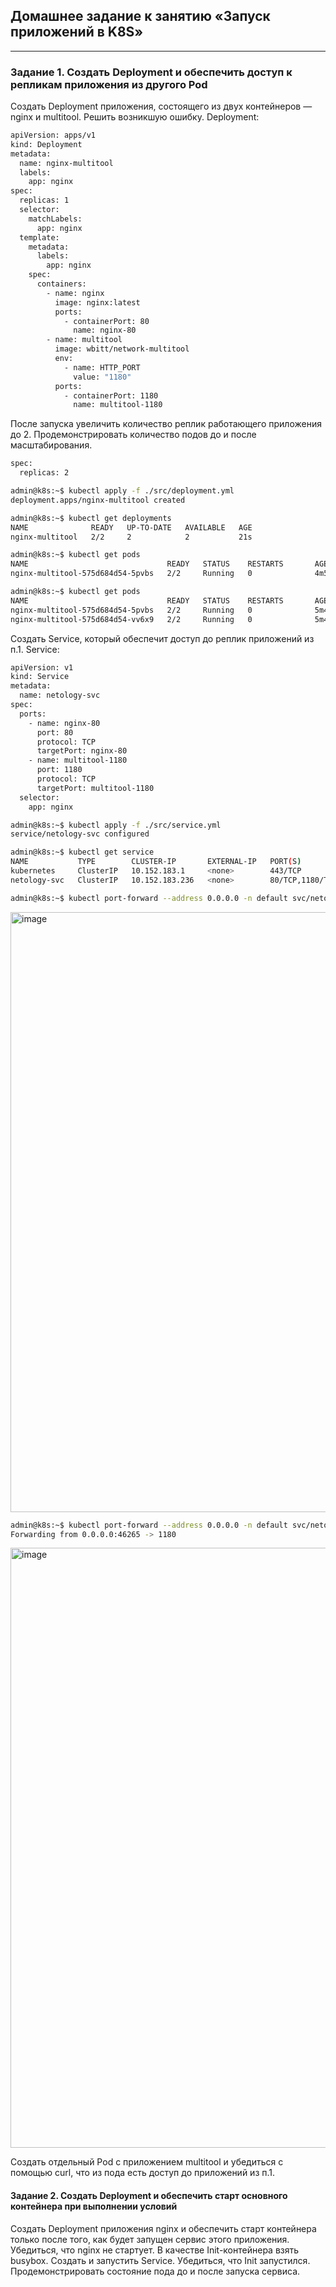 ## Домашнее задание к занятию «Запуск приложений в K8S»
--------
### Задание 1. Создать Deployment и обеспечить доступ к репликам приложения из другого Pod
Создать Deployment приложения, состоящего из двух контейнеров — nginx и multitool. Решить возникшую ошибку.
Deployment:
```bash
apiVersion: apps/v1
kind: Deployment
metadata:
  name: nginx-multitool
  labels:
    app: nginx
spec:
  replicas: 1
  selector:
    matchLabels:
      app: nginx
  template:
    metadata:
      labels:
        app: nginx
    spec:
      containers:
        - name: nginx
          image: nginx:latest
          ports:
            - containerPort: 80
              name: nginx-80
        - name: multitool
          image: wbitt/network-multitool
          env:
            - name: HTTP_PORT
              value: "1180"
          ports:
            - containerPort: 1180
              name: multitool-1180
```
После запуска увеличить количество реплик работающего приложения до 2.
Продемонстрировать количество подов до и после масштабирования.
```bash
spec:
  replicas: 2
```
```bash
admin@k8s:~$ kubectl apply -f ./src/deployment.yml
deployment.apps/nginx-multitool created
```
```bash
admin@k8s:~$ kubectl get deployments
NAME              READY   UP-TO-DATE   AVAILABLE   AGE
nginx-multitool   2/2     2            2           21s
```
```bash
admin@k8s:~$ kubectl get pods
NAME                               READY   STATUS    RESTARTS       AGE
nginx-multitool-575d684d54-5pvbs   2/2     Running   0              4m50s
```
```bash
admin@k8s:~$ kubectl get pods
NAME                               READY   STATUS    RESTARTS       AGE
nginx-multitool-575d684d54-5pvbs   2/2     Running   0              5m49s
nginx-multitool-575d684d54-vv6x9   2/2     Running   0              5m49s
```
Создать Service, который обеспечит доступ до реплик приложений из п.1.
Service:
```bash
apiVersion: v1
kind: Service
metadata:
  name: netology-svc
spec:
  ports:
    - name: nginx-80
      port: 80
      protocol: TCP
      targetPort: nginx-80
    - name: multitool-1180
      port: 1180
      protocol: TCP
      targetPort: multitool-1180
  selector:
    app: nginx
```
```bash
admin@k8s:~$ kubectl apply -f ./src/service.yml
service/netology-svc configured
```
```bash
admin@k8s:~$ kubectl get service
NAME           TYPE        CLUSTER-IP       EXTERNAL-IP   PORT(S)           AGE
kubernetes     ClusterIP   10.152.183.1     <none>        443/TCP           25h
netology-svc   ClusterIP   10.152.183.236   <none>        80/TCP,1180/TCP   24h
```
```bash
admin@k8s:~$ kubectl port-forward --address 0.0.0.0 -n default svc/netology-svc 3000:80
```
<img width="960" alt="image" src="https://github.com/ruzina-0607/devops-netology/assets/104915472/b406b63e-f386-427e-bb40-842ce1087d6c">

```bash
admin@k8s:~$ kubectl port-forward --address 0.0.0.0 -n default svc/netology-svc :1180
Forwarding from 0.0.0.0:46265 -> 1180
```
<img width="960" alt="image" src="https://github.com/ruzina-0607/devops-netology/assets/104915472/7ff992e1-5531-42ee-9416-5e37747abfb8">

Создать отдельный Pod с приложением multitool и убедиться с помощью curl, что из пода есть доступ до приложений из п.1.

#### Задание 2. Создать Deployment и обеспечить старт основного контейнера при выполнении условий
Создать Deployment приложения nginx и обеспечить старт контейнера только после того, как будет запущен сервис этого приложения.
Убедиться, что nginx не стартует. В качестве Init-контейнера взять busybox.
Создать и запустить Service. Убедиться, что Init запустился.
Продемонстрировать состояние пода до и после запуска сервиса.
